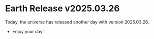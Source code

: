 # Earth Release v2025.03.26
Today, the universe has released another day with version 2025.03.26.
- Enjoy your day!
